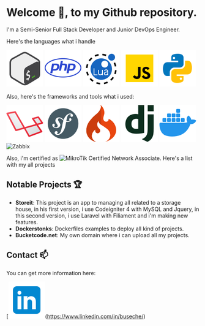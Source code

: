 # Welcome 👋, to my Github repository.

I'm a Semi-Senior Full Stack Developer and Junior DevOps Engineer.

Here's the languages what i handle

![Bash](assets/icons8-bash-96.png) ![PHP](assets/icons8-php-96.png) ![Lua](assets/icons8-lua-language-96.png) ![JavaScript](assets/icons8-javascript-96.png) ![Python](assets/icons8-python-96.png)

Also, here's the frameworks and tools what i used:

![Laravel](assets/icons8-laravel-96.png) ![Symfony](assets/icons8-symfony-96.png) ![CodeIgniter](assets/icons8-codeigniter-is-an-open-source-software-rapid-development-web-framework-96.png) ![Django](assets/icons8-django-a-high-level-python-web-framework-that-encourages-rapid-development-96.png) ![Docker](assets/icons8-docker-96.png) ![Zabbix](https://assets.zabbix.com/img/logo/zabbix_logo_313x82.png)

Also, i'm certified as ![MikroTik Certified Network Associate](https://mikrotik.com/training/certificates/b215442cd1a68367a339 "MikroTik Certified Network Associate").
Here's a list with my all projects

## Notable Projects 🏆

- **Storeit**: This project is an app to managing all related to a storage house, in his first version, i use Codeigniter 4 with MySQL and Jquery, in this second version, i use Laravel with Filiament and i'm making new features.
- **Dockerstonks**: Dockerfiles examples to deploy all kind of projects.
- **Bucketcode.net**: My own domain where i can upload all my projects.

## Contact 📫

You can get more information here:

[![LinkedIn](assets/icons8-linkedin-96.png)(https://www.linkedin.com/in/buseche/)



